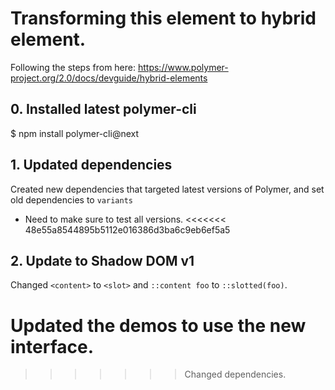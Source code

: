 # Transforming this element to hybrid element.

Following the steps from here:
 https://www.polymer-project.org/2.0/docs/devguide/hybrid-elements

## 0. Installed latest polymer-cli
$ npm install polymer-cli@next

## 1. Updated dependencies
Created new dependencies that targeted latest versions of Polymer, and set old dependencies to `variants`

- Need to make sure to test all versions.
<<<<<<< 48e55a8544895b5112e016386d3ba6c9eb6ef5a5

## 2. Update to Shadow DOM v1
Changed `<content>` to `<slot>` and `::content foo` to `::slotted(foo)`.

Updated the demos to use the new interface.
=======
>>>>>>> Changed dependencies.
